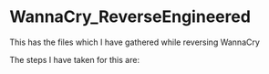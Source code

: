 # WannaCry_ReverseEngineered

This has the files which I have gathered while reversing WannaCry

The steps I have taken for this are:
